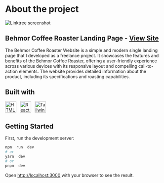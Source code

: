 # About the project
![Linktree screenshot](https://lh3.googleusercontent.com/drive-viewer/AFGJ81rj9zIfn_18ADJWLmzgbEGhpvSk7lNRscrOxNGmhO328tROUZeWbobfENaacI7XGJG_OOEDeLxfe2OIiOJqUBVaWNxMwQ=s1600)
##  Behmor Coffee Roaster Landing Page - <a href="https://kodaft.com/behmorcoffeeroastermalaysia">View Site</a>
The Behmor Coffee Roaster Website is a simple and modern single landing page that I developed as a freelance project. It showcases the features and benefits of the Behmor Coffee Roaster, offering a user-friendly experience across various devices with its responsive layout and compelling call-to-action elements. The website provides detailed information about the product, including its specifications and roasting capabilities.


## Built with 
<p align="left">
<a href="https://developer.mozilla.org/en-US/docs/Glossary/HTML5" target="_blank" rel="noreferrer"><img src="https://user-images.githubusercontent.com/25181517/192158954-f88b5814-d510-4564-b285-dff7d6400dad.png" width="36" height="36" alt="HTML5" /></a> &nbsp;
<a href="https://reactjs.org/" target="_blank" rel="noreferrer"><img src="https://user-images.githubusercontent.com/25181517/183897015-94a058a6-b86e-4e42-a37f-bf92061753e5.png" width="36" height="36" alt="React" /></a> &nbsp; <a href="https://tailwindcss.com/" target="_blank" rel="noreferrer"><img src="https://user-images.githubusercontent.com/25181517/202896760-337261ed-ee92-4979-84c4-d4b829c7355d.png" width="36" height="36" alt="TailwindCSS" /></a> 


##  Getting Started

First, run the development server:

```bash
npm  run  dev
# or
yarn  dev
# or
pnpm  dev
```
Open [http://localhost:3000](http://localhost:3000) with your browser to see the result.